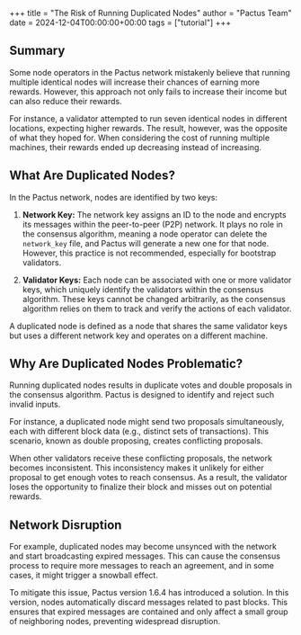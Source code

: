 +++
title = "The Risk of Running Duplicated Nodes"
author = "Pactus Team"
date = 2024-12-04T00:00:00+00:00
tags = ["tutorial"]
+++

## Summary

Some node operators in the Pactus network mistakenly believe that running multiple identical nodes
will increase their chances of earning more rewards.
However, this approach not only fails to increase their income but can also reduce their rewards.

For instance, a validator attempted to run seven identical nodes in different locations, expecting higher rewards.
The result, however, was the opposite of what they hoped for.
When considering the cost of running multiple machines, their rewards ended up decreasing instead of increasing.

## What Are Duplicated Nodes?

In the Pactus network, nodes are identified by two keys:

1. **Network Key:**
  The network key assigns an ID to the node and encrypts its messages within the peer-to-peer (P2P) network.
  It plays no role in the consensus algorithm, meaning a node operator can delete the `network_key` file,
  and Pactus will generate a new one for that node.
  However, this practice is not recommended, especially for bootstrap validators.

2. **Validator Keys:**
  Each node can be associated with one or more validator keys,
  which uniquely identify the validators within the consensus algorithm.
  These keys cannot be changed arbitrarily, as the consensus algorithm relies on them to track and
  verify the actions of each validator.

A duplicated node is defined as a node that shares the same validator keys but
uses a different network key and operates on a different machine.

## Why Are Duplicated Nodes Problematic?

Running duplicated nodes results in duplicate votes and double proposals in the consensus algorithm.
Pactus is designed to identify and reject such invalid inputs.

For instance, a duplicated node might send two proposals simultaneously,
each with different block data (e.g., distinct sets of transactions).
This scenario, known as double proposing, creates conflicting proposals.

When other validators receive these conflicting proposals, the network becomes inconsistent.
This inconsistency makes it unlikely for either proposal to get enough votes to reach consensus.
As a result, the validator loses the opportunity to finalize their block and misses out on potential rewards.

## Network Disruption

For example, duplicated nodes may become unsynced with the network and start broadcasting expired messages.
This can cause the consensus process to require more messages to reach an agreement,
and in some cases, it might trigger a snowball effect.

To mitigate this issue, Pactus version 1.6.4 has introduced a solution.
In this version, nodes automatically discard messages related to past blocks.
This ensures that expired messages are contained and only affect a small group of neighboring nodes,
preventing widespread disruption.
